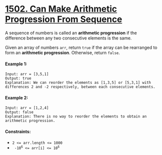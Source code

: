# [1502. Can Make Arithmetic Progression From Sequence](https://leetcode.com/problems/can-make-arithmetic-progression-from-sequence/)

A sequence of numbers is called an **arithmetic progression** if the difference between any two consecutive elements is the same.

Given an array of numbers ```arr```, return ```true``` if the array can be rearranged to form an **arithmetic progression**. Otherwise, return ```false```.

#### Example 1:
```
Input: arr = [3,5,1]
Output: true
Explanation: We can reorder the elements as [1,3,5] or [5,3,1] with differences 2 and -2 respectively, between each consecutive elements.
```

#### Example 2:
```
Input: arr = [1,2,4]
Output: false
Explanation: There is no way to reorder the elements to obtain an arithmetic progression.
```

#### Constraints:
* ```2 <= arr.length <= 1000```
* <code> -10<sup>6</sup> <= arr[i] <= 10<sup>6</sup> </code>